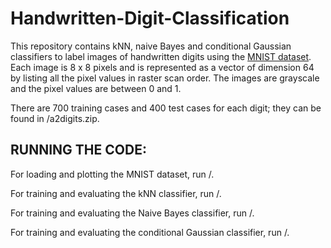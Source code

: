 # Handwritten-Digit-Classification

This repository contains kNN, naive Bayes and conditional Gaussian classifiers to label images of handwritten digits using the [MNIST dataset](http://yann.lecun.com/exdb/mnist/). Each image is 8 x 8 pixels and is represented as a vector of dimension 64 by listing all the pixel values in raster scan order. The images are grayscale and the pixel values are between 0 and 1. 

There are 700 training cases and 400 test cases for each digit; they can be found in /a2digits.zip.

## RUNNING THE CODE:

For loading and plotting the MNIST dataset, run /.

For training and evaluating the kNN classifier, run /.

For training and evaluating the Naive Bayes classifier, run /.

For training and evaluating the conditional Gaussian classifier, run /.
